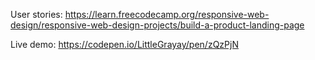 User stories: https://learn.freecodecamp.org/responsive-web-design/responsive-web-design-projects/build-a-product-landing-page

Live demo:  https://codepen.io/LittleGrayay/pen/zQzPjN
